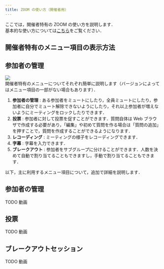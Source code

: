 ```yaml
---
title: ZOOM の使い方（開催者用）
---
```


ここでは，開催者特有の ZOOM の使い方を説明します．  
基本的な使い方については<a href="how_to_use" target="_blank">こちら</a>をご覧ください．  

## 開催者特有のメニュー項目の表示方法


## 参加者の管理

  ![](img/zoom_main_host_numbering.png)  
開催者特有のメニューについてそれぞれ簡単に説明します（バージョンによってはメニュー項目の一部がない場合もあります）．
  1. **参加者の管理** : ある参加者をミュートにしたり，全員ミュートにしたり，参加者に自分でミュート解除できないようにしたり，それ以上参加者が増えないようにミーティングをロックしたりできます．
  1. **投票** : 参加者に対して投票を促すことができます．質問自体は Web ブラウザで作成する必要があり，「編集」や初めて質問を作る場合は「質問の追加」を押すことで，質問を作成することができるようになります．
  1. **レコーディング** : ミーティングの様子をレコーディングできます．
  1. **字幕** : 字幕を入力できます．
  1. **ブレークアウト** : 参加者をサブグループに分けることができます．人数を決めて自動で割り当てることもできますし，手動で割り当てることもできます．
  
  
以下，主に利用するメニュー項目について，追加で詳細を説明します．

## 参加者の管理
  
  TODO 動画
  
  
## 投票
  
  TODO 動画
  
## ブレークアウトセッション
  
  TODO 動画
  
